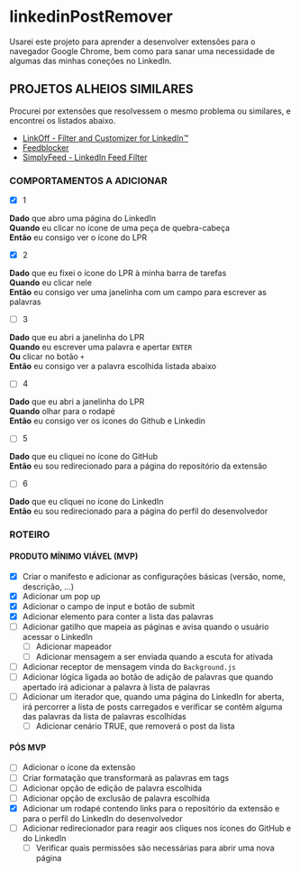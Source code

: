 # linkedinPostRemover

Usarei este projeto para aprender a desenvolver extensões para o navegador Google Chrome, bem como para sanar uma necessidade de algumas das minhas coneções no LinkedIn.

## PROJETOS ALHEIOS SIMILARES

Procurei por extensões que resolvessem o mesmo problema ou similares, e encontrei os listados abaixo.

- [LinkOff - Filter and Customizer for LinkedIn™](https://chrome.google.com/webstore/detail/linkoff-filter-and-custom/maanaljajdhhnllllmhmiiboodmoffon?hl=pt-BR)
- [Feedblocker](https://chrome.google.com/webstore/detail/feedblocker/obehkecmojmkiikdffbmnobnnmgikkfa?hl=pt-BR)
- [SimplyFeed - LinkedIn Feed Filter](https://chrome.google.com/webstore/detail/simplyfeed-linkedin-feed/hpjgkdecioodgjhhdoagefbbdlljkpic?hl=pt-BR)

### COMPORTAMENTOS A ADICIONAR

- [X] 1

**Dado** que abro uma página do LinkedIn <br>
**Quando** eu clicar no ícone de uma peça de quebra-cabeça <br>
**Então** eu consigo ver o ícone do LPR

- [X] 2

**Dado** que eu fixei o ícone do LPR à minha barra de tarefas <br>
**Quando** eu clicar nele <br>
**Então** eu consigo ver uma janelinha com um campo para escrever as palavras

- [ ] 3

**Dado** que eu abri a janelinha do LPR <br>
**Quando** eu escrever uma palavra e apertar `ENTER` <br>
**Ou** clicar no botão `+` <br>
**Então** eu consigo ver a palavra escolhida listada abaixo

- [ ] 4

**Dado** que eu abri a janelinha do LPR <br>
**Quando** olhar para o rodapé <br>
**Então** eu consigo ver os ícones do Github e Linkedin

- [ ] 5

**Dado** que eu cliquei no ícone do GitHub <br>
**Então** eu sou redirecionado para a página do repositório da extensão

- [ ] 6

**Dado** que eu cliquei no ícone do LinkedIn <br>
**Então** eu sou redirecionado para a página do perfil do desenvolvedor

### ROTEIRO

#### PRODUTO MÍNIMO VIÁVEL (MVP)
- [X] Criar o manifesto e adicionar as configurações básicas (versão, nome, descrição, ...)
- [X] Adicionar um pop up
- [X] Adicionar o campo de input e botão de submit
- [X] Adicionar elemento para conter a lista das palavras
- [ ] Adicionar gatilho que mapeia as páginas e avisa quando o usuário acessar o LinkedIn
  - [ ] Adicionar mapeador
  - [ ] Adicionar mensagem a ser enviada quando a escuta for ativada
- [ ] Adicionar receptor de mensagem vinda do `Background.js`
- [ ] Adicionar lógica ligada ao botão de adição de palavras que quando apertado irá adicionar a palavra à lista de palavras
- [ ] Adicionar um iterador que, quando uma página do LinkedIn for aberta, irá percorrer a lista de posts carregados e verificar se contêm alguma das palavras da lista de palavras escolhidas
  - [ ] Adicionar cenário TRUE, que removerá o post da lista 

#### PÓS MVP
- [ ] Adicionar o ícone da extensão
- [ ] Criar formatação que transformará as palavras em tags
- [ ] Adicionar opção de edição de palavra escolhida
- [ ] Adicionar opção de exclusão de palavra escolhida
- [X] Adicionar um rodapé contendo links para o repositório da extensão e para o perfil do LinkedIn do desenvolvedor
- [ ] Adicionar redirecionador para reagir aos cliques nos ícones do GitHub e do LinkedIn
  - [ ] Verificar quais permissões são necessárias para abrir uma nova página